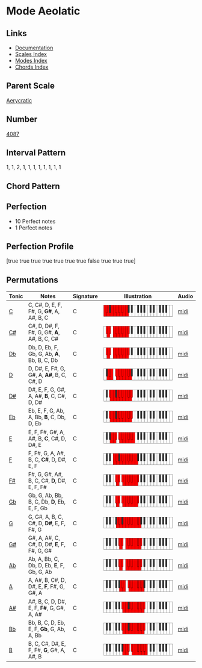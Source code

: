 # Mode Aeolatic

## Links

- [Documentation](index.md)
- [Scales Index](Scales.md)
- [Modes Index](Modes.md)
- [Chords Index](Chords.md)

## Parent Scale

[Aerycratic](ScaleAerycratic.md)

## Number

[4087](https://ianring.com/musictheory/scales/4087)

## Interval Pattern

1, 1, 2, 1, 1, 1, 1, 1, 1, 1, 1

## Chord Pattern



## Perfection

- 10 Perfect notes
- 1 Perfect notes

## Perfection Profile

[true true true true true true true false true true true]

## Permutations

| Tonic | Notes | Signature | Illustration | Audio |
|-------|-------|-----------|--------------|-------|
| [C](ModeCNaturalAeolatic.md) | C, C#, D, E, F, F#, G, **G#**, A, A#, B, C | C | ![CNaturalAeolatic](ModeCNaturalAeolatic.png) | [midi](https://github.com/edipermadi/music/blob/main/docs/ModeCNaturalAeolatic.mid?raw=true) |
| [C#](ModeCSharpAeolatic.md) | C#, D, D#, F, F#, G, G#, **A**, A#, B, C, C# | C | ![CSharpAeolatic](ModeCSharpAeolatic.png) | [midi](https://github.com/edipermadi/music/blob/main/docs/ModeCSharpAeolatic.mid?raw=true) |
| [Db](ModeDFlatAeolatic.md) | Db, D, Eb, F, Gb, G, Ab, **A**, Bb, B, C, Db | C | ![DFlatAeolatic](ModeDFlatAeolatic.png) | [midi](https://github.com/edipermadi/music/blob/main/docs/ModeDFlatAeolatic.mid?raw=true) |
| [D](ModeDNaturalAeolatic.md) | D, D#, E, F#, G, G#, A, **A#**, B, C, C#, D | C | ![DNaturalAeolatic](ModeDNaturalAeolatic.png) | [midi](https://github.com/edipermadi/music/blob/main/docs/ModeDNaturalAeolatic.mid?raw=true) |
| [D#](ModeDSharpAeolatic.md) | D#, E, F, G, G#, A, A#, **B**, C, C#, D, D# | C | ![DSharpAeolatic](ModeDSharpAeolatic.png) | [midi](https://github.com/edipermadi/music/blob/main/docs/ModeDSharpAeolatic.mid?raw=true) |
| [Eb](ModeEFlatAeolatic.md) | Eb, E, F, G, Ab, A, Bb, **B**, C, Db, D, Eb | C | ![EFlatAeolatic](ModeEFlatAeolatic.png) | [midi](https://github.com/edipermadi/music/blob/main/docs/ModeEFlatAeolatic.mid?raw=true) |
| [E](ModeENaturalAeolatic.md) | E, F, F#, G#, A, A#, B, **C**, C#, D, D#, E | C | ![ENaturalAeolatic](ModeENaturalAeolatic.png) | [midi](https://github.com/edipermadi/music/blob/main/docs/ModeENaturalAeolatic.mid?raw=true) |
| [F](ModeFNaturalAeolatic.md) | F, F#, G, A, A#, B, C, **C#**, D, D#, E, F | C | ![FNaturalAeolatic](ModeFNaturalAeolatic.png) | [midi](https://github.com/edipermadi/music/blob/main/docs/ModeFNaturalAeolatic.mid?raw=true) |
| [F#](ModeFSharpAeolatic.md) | F#, G, G#, A#, B, C, C#, **D**, D#, E, F, F# | C | ![FSharpAeolatic](ModeFSharpAeolatic.png) | [midi](https://github.com/edipermadi/music/blob/main/docs/ModeFSharpAeolatic.mid?raw=true) |
| [Gb](ModeGFlatAeolatic.md) | Gb, G, Ab, Bb, B, C, Db, **D**, Eb, E, F, Gb | C | ![GFlatAeolatic](ModeGFlatAeolatic.png) | [midi](https://github.com/edipermadi/music/blob/main/docs/ModeGFlatAeolatic.mid?raw=true) |
| [G](ModeGNaturalAeolatic.md) | G, G#, A, B, C, C#, D, **D#**, E, F, F#, G | C | ![GNaturalAeolatic](ModeGNaturalAeolatic.png) | [midi](https://github.com/edipermadi/music/blob/main/docs/ModeGNaturalAeolatic.mid?raw=true) |
| [G#](ModeGSharpAeolatic.md) | G#, A, A#, C, C#, D, D#, **E**, F, F#, G, G# | C | ![GSharpAeolatic](ModeGSharpAeolatic.png) | [midi](https://github.com/edipermadi/music/blob/main/docs/ModeGSharpAeolatic.mid?raw=true) |
| [Ab](ModeAFlatAeolatic.md) | Ab, A, Bb, C, Db, D, Eb, **E**, F, Gb, G, Ab | C | ![AFlatAeolatic](ModeAFlatAeolatic.png) | [midi](https://github.com/edipermadi/music/blob/main/docs/ModeAFlatAeolatic.mid?raw=true) |
| [A](ModeANaturalAeolatic.md) | A, A#, B, C#, D, D#, E, **F**, F#, G, G#, A | C | ![ANaturalAeolatic](ModeANaturalAeolatic.png) | [midi](https://github.com/edipermadi/music/blob/main/docs/ModeANaturalAeolatic.mid?raw=true) |
| [A#](ModeASharpAeolatic.md) | A#, B, C, D, D#, E, F, **F#**, G, G#, A, A# | C | ![ASharpAeolatic](ModeASharpAeolatic.png) | [midi](https://github.com/edipermadi/music/blob/main/docs/ModeASharpAeolatic.mid?raw=true) |
| [Bb](ModeBFlatAeolatic.md) | Bb, B, C, D, Eb, E, F, **Gb**, G, Ab, A, Bb | C | ![BFlatAeolatic](ModeBFlatAeolatic.png) | [midi](https://github.com/edipermadi/music/blob/main/docs/ModeBFlatAeolatic.mid?raw=true) |
| [B](ModeBNaturalAeolatic.md) | B, C, C#, D#, E, F, F#, **G**, G#, A, A#, B | C | ![BNaturalAeolatic](ModeBNaturalAeolatic.png) | [midi](https://github.com/edipermadi/music/blob/main/docs/ModeBNaturalAeolatic.mid?raw=true) |
